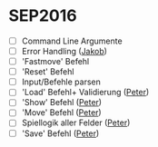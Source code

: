 # SEP2016

- [ ] Command Line Argumente
- [ ] Error Handling ([Jakob](https://github.com/jguertl))
- [ ] 'Fastmove' Befehl
- [ ] 'Reset' Befehl
- [ ] Input/Befehle parsen
- [ ] 'Load' Befehl+ Validierung ([Peter](https://github.com/petbuer))
- [ ] 'Show' Befehl ([Peter](https://github.com/petbuer))
- [ ] 'Move' Befehl ([Peter](https://github.com/petbuer))
- [ ] Spiellogik aller Felder ([Peter](https://github.com/petbuer))
- [ ] 'Save' Befehl ([Peter](https://github.com/petbuer))
